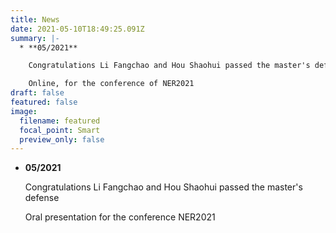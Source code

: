 ```yaml
---
title: News
date: 2021-05-10T18:49:25.091Z
summary: |-
  * **05/2021**

    Congratulations Li Fangchao and Hou Shaohui passed the master's defense

    Online, for the conference of NER2021
draft: false
featured: false
image:
  filename: featured
  focal_point: Smart
  preview_only: false
---
```

* **05/2021**

  Congratulations Li Fangchao and Hou Shaohui passed the master's defense

  Oral presentation for the conference NER2021